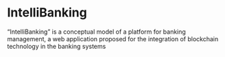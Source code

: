 # IntelliBanking
“IntelliBanking” is a conceptual model of a platform for banking management,  a web application proposed for the integration of blockchain technology in the banking systems
